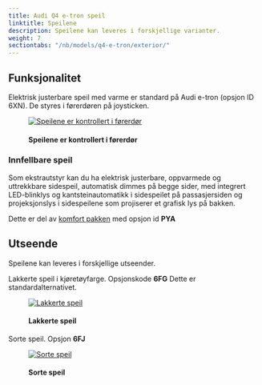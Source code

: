 ```yaml
---
title: Audi Q4 e-tron speil
linktitle: Speilene
description: Speilene kan leveres i forskjellige varianter. 
weight: 7
sectiontabs: "/nb/models/q4-e-tron/exterior/"
---
```

<!-- markdownlint-disable MD033 -->
## Funksjonalitet

Elektrisk justerbare speil med varme er standard på Audi e-tron (opsjon ID 6XN). De styres i førerdøren på joysticken.

<figure>
    <a href="https://media.electrichasgoneaudi.net/multimedia/models/q4-e-tron/exterior/mirrors/control.jpg">
        <img src="https://media.electrichasgoneaudi.net/multimedia/models/q4-e-tron/exterior/mirrors/controls.jpg"
        class="img-fluid" alt="Speilene er kontrollert i førerdør" title="Speilene er kontrollert i førerdør">
    </a>
    <figcaption><h4>Speilene er kontrollert i førerdør</h4></figcaption>
</figure>

### Innfellbare speil

Som ekstrautstyr kan du ha elektrisk justerbare, oppvarmede og uttrekkbare sidespeil, automatisk dimmes på begge sider, med integrert LED-blinklys og kantsteinautomatikk i sidespeilet på passasjersiden og projeksjonslys i sidespeilene som projiserer et grafisk lys på bakken.

Dette er del av [komfort pakken](/models/q4-e-tron/optionguide/list/#equipment-packages) med opsjon id **PYA**

## Utseende

Speilene kan leveres i forskjellige utseender.

Lakkerte speil i kjøretøyfarge. Opsjonskode **6FG**
Dette er standardalternativet.

<figure>
    <a href="https://media.electrichasgoneaudi.net/multimedia/models/q4-e-tron/exterior/mirrors/paintedmirrors.jpg">
        <img src="https://media.electrichasgoneaudi.net/multimedia/models/q4-e-tron/exterior/mirrors/paintedmirrorss.jpg"
        class="img-fluid" alt="Lakkerte speil" title="Lakkerte speil">
    </a>
    <figcaption><h4>Lakkerte speil</h4></figcaption>
</figure>

Sorte speil. Opsjon **6FJ**

<figure>
    <a href="https://media.electrichasgoneaudi.net/multimedia/models/q4-e-tron/exterior/mirrors/blackmirrors.jpg">
        <img src="https://media.electrichasgoneaudi.net/multimedia/models/q4-e-tron/exterior/mirrors/blackmirrorss.jpg"
        class="img-fluid" alt="Sorte speil" title="Sorte speil">
    </a>
    <figcaption><h4>Sorte speil</h4></figcaption>
</figure>


